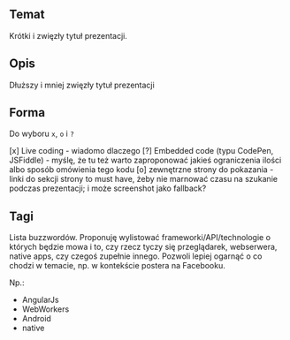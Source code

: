 ## Temat
Krótki i zwięzły tytuł prezentacji.

## Opis
Dłuższy i mniej zwięzły tytuł prezentacji

## Forma
Do wyboru `x`, `o` i `?`

[x] Live coding - wiadomo dlaczego
[?] Embedded code (typu CodePen, JSFiddle) - myślę, że tu też warto zaproponować jakieś ograniczenia ilości albo sposób
omówienia tego kodu
[o] zewnętrzne strony do pokazania - linki do sekcji strony to must have, żeby nie marnować czasu na szukanie podczas
prezentacji; i może screenshot jako fallback?

## Tagi
Lista buzzwordów. Proponuję wylistować frameworki/API/technologie o których będzie mowa i to, czy rzecz tyczy się przeglądarek,
webserwera, native apps, czy czegoś zupełnie innego. Pozwoli lepiej ogarnąć o co chodzi w temacie, np. w kontekście postera
na Facebooku.

Np.:
 * AngularJs
 * WebWorkers
 * Android
 * native
 
